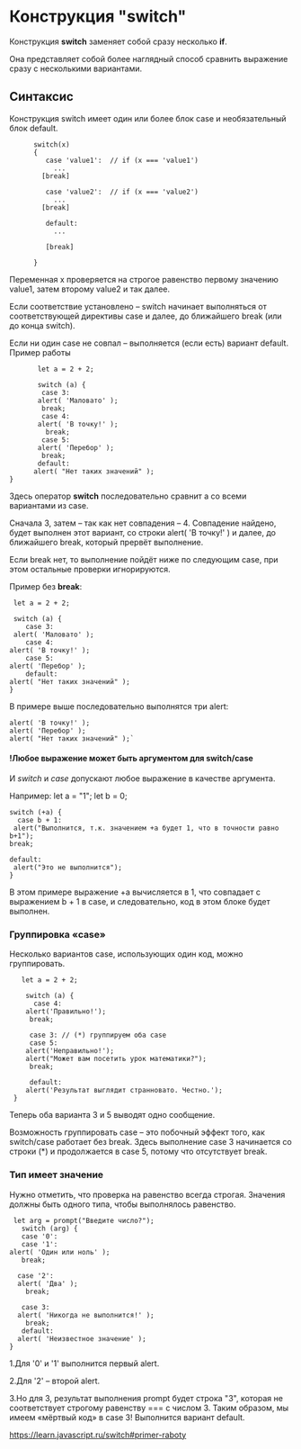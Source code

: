 # Конструкция "switch"
Конструкция **switch** заменяет собой сразу несколько **if**.

Она представляет собой более наглядный способ сравнить выражение сразу с несколькими вариантами.

## Синтаксис
Конструкция switch имеет один или более блок case и необязательный блок default.

          switch(x)
          {
             case 'value1':  // if (x === 'value1')
               ...
            [break]
            
             case 'value2':  // if (x === 'value2')
               ...
            [break]
          
             default:
               ...
               
             [break]
             
          }


Переменная x проверяется на строгое равенство первому значению value1, затем второму value2 и так далее.

Если соответствие установлено – switch начинает выполняться от соответствующей директивы case и далее, до ближайшего break (или до конца switch).

Если ни один case не совпал – выполняется (если есть) вариант default.
Пример работы

           let a = 2 + 2;

           switch (a) {
            case 3:
           alert( 'Маловато' );
            break;
            case 4:
           alert( 'В точку!' );
             break;
            case 5:
           alert( 'Перебор' );
            break;
           default:
          alert( "Нет таких значений" );
    }

Здесь оператор **switch** последовательно сравнит a со всеми вариантами из case.

Сначала 3, затем – так как нет совпадения – 4. Совпадение найдено, будет выполнен этот вариант, со строки alert( 'В точку!' ) и далее, до ближайшего break, который прервёт выполнение.

Если break нет, то выполнение пойдёт ниже по следующим case, при этом остальные проверки игнорируются.

Пример без **break**:

     let a = 2 + 2;

     switch (a) {
        case 3:
     alert( 'Маловато' );
        case 4:
    alert( 'В точку!' );
        case 5:
    alert( 'Перебор' );
        default:
    alert( "Нет таких значений" );
    }


В примере выше последовательно выполнятся три alert:

    alert( 'В точку!' );
    alert( 'Перебор' );
    alert( "Нет таких значений" );`

#### !Любое выражение может быть аргументом для switch/case
И *switch* и *case* допускают любое выражение в качестве аргумента.

Например:
    let a = "1";
    let b = 0;

    switch (+a) {
      case b + 1:
     alert("Выполнится, т.к. значением +a будет 1, что в точности равно b+1");
    break;

    default:
     alert("Это не выполнится");
    }

В этом примере выражение +a вычисляется в 1, что совпадает с выражением b + 1 в case, и следовательно, код в этом блоке будет выполнен.

### Группировка «case»

Несколько вариантов case, использующих один код, можно группировать.

       let a = 2 + 2;

        switch (a) {
          case 4:
        alert('Правильно!');
         break;

         case 3: // (*) группируем оба case
         case 5:
        alert('Неправильно!');
        alert("Может вам посетить урок математики?");
         break;

         default:
        alert('Результат выглядит странновато. Честно.');
     }

Теперь оба варианта 3 и 5 выводят одно сообщение.

Возможность группировать case – это побочный эффект того, как switch/case работает без break. Здесь выполнение case 3 начинается со строки (*) и продолжается в case 5, потому что отсутствует break.

### Тип имеет значение
Нужно отметить, что проверка на равенство всегда строгая. Значения должны быть одного типа, чтобы выполнялось равенство.

     let arg = prompt("Введите число?");
       switch (arg) {
       case '0':
       case '1':
    alert( 'Один или ноль' );
       break;

      case '2':
      alert( 'Два' );
        break;

       case 3:
      alert( 'Никогда не выполнится!' );
        break;
       default:
      alert( 'Неизвестное значение' );
    }

  1.Для '0' и '1' выполнится первый alert.
  
  2.Для '2' – второй alert.
  
  3.Но для 3, результат выполнения prompt будет строка "3", которая не соответствует строгому равенству === с числом 3. Таким образом, мы имеем «мёртвый код» в     case 3! Выполнится вариант default.



https://learn.javascript.ru/switch#primer-raboty
